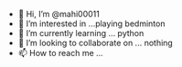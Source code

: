 - 👋 Hi, I’m @mahi00011
- 👀 I’m interested in ...playing bedminton
- 🌱 I’m currently learning ... python
- 💞️ I’m looking to collaborate on ... nothing
- 📫 How to reach me ...

<!---
mahi00011/mahi00011 is a ✨ special ✨ repository because its `README.md` (this file) appears on your GitHub profile.
You can click the Preview link to take a look at your changes.
--->
